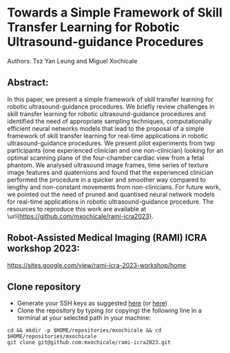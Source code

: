 # Towards a Simple Framework of Skill Transfer Learning for Robotic Ultrasound-guidance Procedures 
Authors: Tsz Yan Leung and Miguel Xochicale
## Abstract: 
In this paper, we present a simple framework of skill transfer learning for robotic ultrasound-guidance procedures.
We briefly review challenges in skill transfer learning for robotic ultrasound-guidance procedures and identified the need of appropriate sampling techniques, computationally efficient neural networks models that lead to the proposal of a simple framework of skill transfer learning for real-time applications in robotic ultrasound-guidance procedures.
We present pilot experiments from twp participants (one experienced clinician and one non-clinician) looking for an optimal scanning plane of the four-chamber cardiac view from a fetal phantom.
We analysed ultrasound image frames, time series of texture image features and quaternions and found that the experienced clinician performed the procedure in a quicker and smoother way compared to lengthy and non-constant movements from non-clinicians.
For future work, we pointed out
the need of pruned and quantised neural network models
for real-time applications in robotic ultrasound-guidance
procedure.
The resources to reproduce this work are available at \url{https://github.com/mxochicale/rami-icra2023}.

## Robot-Assisted Medical Imaging (RAMI) ICRA workshop 2023: 
https://sites.google.com/view/rami-icra-2023-workshop/home 

## Clone repository
* Generate your SSH keys as suggested [here](https://docs.github.com/en/github/authenticating-to-github/generating-a-new-ssh-key-and-adding-it-to-the-ssh-agent) (or [here](https://github.com/mxochicale/tools/blob/main/github/SSH.md))
* Clone the repository by typing (or copying) the following line in a terminal at your selected path in your machine:
```
cd && mkdir -p $HOME/repositories/mxochicale && cd  $HOME/repositories/mxochicale
git clone git@github.com:mxochicale/rami-icra2023.git
```

